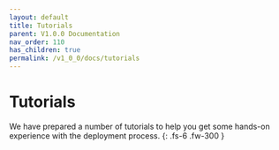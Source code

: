 ```yaml
---
layout: default
title: Tutorials
parent: V1.0.0 Documentation
nav_order: 110
has_children: true
permalink: /v1_0_0/docs/tutorials
---
```


# Tutorials 

We have prepared a number of tutorials to help you get some hands-on experience with the deployment process.
{: .fs-6 .fw-300 }

